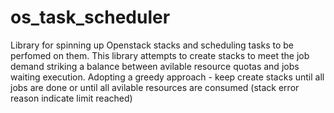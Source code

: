 # os_task_scheduler
Library for spinning up Openstack stacks and scheduling tasks to be perfomed on them. This library attempts to create stacks to meet the job demand striking a balance between avilable resource quotas and jobs waiting execution. Adopting a greedy approach - keep create stacks until all jobs are done or until all avilable resources are consumed (stack error reason indicate limit reached)

